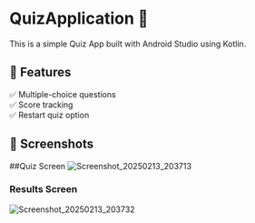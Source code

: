 # QuizApplication 📱

This is a simple Quiz App built with Android Studio using Kotlin.

## 📌 Features
✅ Multiple-choice questions  
✅ Score tracking  
✅ Restart quiz option  

## 📸 Screenshots
##Quiz Screen
![Screenshot_20250213_203713](https://github.com/user-attachments/assets/ee62d9e8-e799-4e9a-bfb4-d0002ccae053)



### Results Screen
![Screenshot_20250213_203732](https://github.com/user-attachments/assets/6f63b92f-1514-4d22-ac04-10ea90c12e27)
